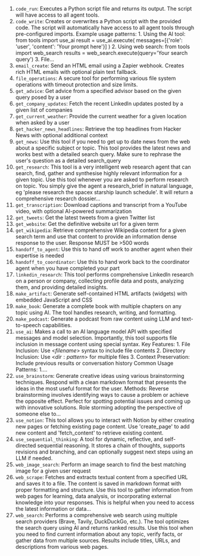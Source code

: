 1. `code_run`: Executes a Python script file and returns its output. The script will have access to all agent tools.
2. `code_write`: Creates or overwrites a Python script with the provided code. The script will automatically have access to all agent tools through pre-configured imports. Example usage patterns: 1. Using the AI tool: from tools import use_ai result = use_ai.execute( messages=[{'role': 'user', 'content': 'Your prompt here'}] ) 2. Using web search: from tools import web_search results = web_search.execute(query='Your search query') 3. File...
3. `email_create`: Send an HTML email using a Zapier webhook. Creates rich HTML emails with optional plain text fallback.
4. `file_operations`: A secure tool for performing various file system operations with timeout protection and size limits. 
5. `get_advice`: Get advice from a specified advisor based on the given query posed by a user
6. `get_company_updates`: Fetch the recent LinkedIn updates posted by a given list of companies
7. `get_current_weather`: Provide the current weather for a given location when asked by a user
8. `get_hacker_news_headlines`: Retrieve the top headlines from Hacker News with optional additional context
9. `get_news`: Use this tool if you need to get up to date news from the web about a specific subject or topic. This tool provides the latest news and works best with a detailed search query. Make sure to rephrase the user's question as a detailed search_query
10. `get_research`: This tool is a very intelligent web research agent that can search, find, gather and synthesise highly relevant information for a given topic. Use this tool whenever you are asked to perform research on topic. You simply give the agent a research_brief in natural language, eg 'please research the spacex starship launch schedule'. It will return a comprehensive research dossier...
11. `get_transcription`: Download captions and transcript from a YouTube video, with optional AI-powered summarization
12. `get_tweets`: Get the latest tweets from a given Twitter list
13. `get_website`: Get the definitive website url for a given term
14. `get_wikipedia`: Retrieve comprehensive Wikipedia content for a given search term and use that content to provide an information dense response to the user. Response MUST be >500 words
15. `handoff_to_agent`: Use this to hand off work to another agent when their expertise is needed
16. `handoff_to_coordinator`: Use this to hand work back to the coordinator agent when you have completed your part
17. `linkedin_research`: This tool performs comprehensive LinkedIn research on a person or company, collecting profile data and posts, analyzing them, and providing detailed insights.
18. `make_artifact`: Generate self-contained HTML artifacts (widgets) with embedded JavaScript and CSS
19. `make_book`: Generate a complete book with multiple chapters on any topic using AI. The tool handles research, writing, and formatting.
20. `make_podcast`: Generate a podcast from raw content using LLM and text-to-speech capabilities.
21. `use_ai`: Makes a call to an AI language model API with specified messages and model selection. Importantly, this tool supports file inclusion in message content using special syntax. Key Features: 1. File Inclusion: Use <$filename$> syntax to include file contents 2. Directory Inclusion: Use <$dir:pattern$> for multiple files 3. Context Preservation: Include previous results or conversation history Common Usage Patterns: 1....
22. `use_brainstorm`: Generate creative ideas using various brainstorming techniques. Respond with a clean markdown format that presents the ideas in the most useful format for the user. Methods: Reverse brainstorming involves identifying ways to cause a problem or achieve the opposite effect. Perfect for spotting potential issues and coming up with innovative solutions. Role storming adopting the perspective of someone else to...
23. `use_notion`: This tool allows you to interact with Notion by either creating new pages or fetching existing page content. Use 'create_page' to add new content and 'fetch_content' to retrieve existing content.
24. `use_sequential_thinking`: A tool for dynamic, reflective, and self-directed sequential reasoning. It stores a chain of thoughts, supports revisions and branching, and can optionally suggest next steps using an LLM if needed.
25. `web_image_search`: Perform an image search to find the best matching image for a given user request
26. `web_scrape`: Fetches and extracts textual content from a specified URL and saves it to a file. The content is saved in markdown format with proper formatting and structure. Use this tool to gather information from web pages for learning, data analysis, or incorporating external knowledge into your responses. This is helpful when you need to access the latest information or data...
27. `web_search`: Performs a comprehensive web search using multiple search providers (Brave, Tavily, DuckDuckGo, etc.). The tool optimizes the search query using AI and returns ranked results. Use this tool when you need to find current information about any topic, verify facts, or gather data from multiple sources. Results include titles, URLs, and descriptions from various web pages.
